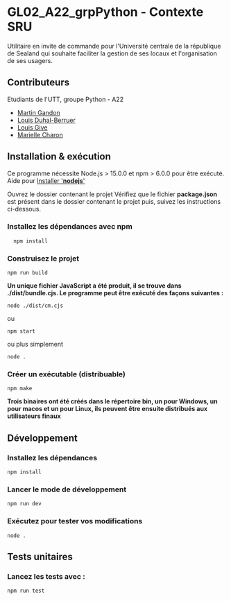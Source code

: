 # GL02_A22_grpPython - Contexte SRU

Utilitaire en invite de commande pour l'Université centrale de la république de Sealand qui souhaite faciliter la gestion de ses locaux et l'organisation de ses usagers.

## Contributeurs
Etudiants de l'UTT, groupe Python - A22
- [Martin Gandon](mailto:martin.gandon@utt.fr)
- [Louis Duhal-Berruer](mailto:louis.duhal_berruer@utt.fr)
- [Louis Give](mailto:louis.give@utt.fr)
- [Marielle Charon](mailto:marielle.charon@utt.fr)


## Installation & exécution
Ce programme nécessite Node.js > 15.0.0 et npm > 6.0.0 pour être exécuté.
Aide pour [Installer '**nodejs**'](https://nodejs.org/fr/download/)

Ouvrez le dossier contenant le projet
Vérifiez que le fichier **package.json** est présent dans le dossier contenant le projet puis, suivez les instructions ci-dessous.

 ### Installez les dépendances avec npm
```console
  npm install
```
### Construisez le projet
```console
npm run build
```
**Un unique fichier JavaScript a été produit, il se trouve dans ./dist/bundle.cjs. Le programme peut être exécuté des façons suivantes :**

```console
node ./dist/cm.cjs
```

ou

```console
npm start
```

ou plus simplement

```console
node .
```
### Créer un exécutable (distribuable)

```console
npm make
```

**Trois binaires ont été créés dans le répertoire bin, un pour Windows, un pour macos et un pour Linux, ils peuvent être ensuite distribués aux utilisateurs finaux**
## Développement

### Installez les dépendances

```console
npm install
```

### Lancer le mode de développement

```console
npm run dev
```

### Exécutez pour tester vos modifications

```console
node .
```

## Tests unitaires

### Lancez les tests avec :

```console
npm run test
```

